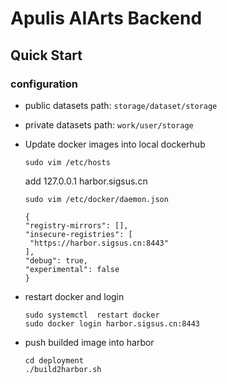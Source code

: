 # Apulis AIArts Backend

## Quick Start
### configuration
* public datasets path: `storage/dataset/storage`
* private datasets path: `work/user/storage`
* Update docker images into local dockerhub 

  `sudo vim /etc/hosts`
  
   add 127.0.0.1  harbor.sigsus.cn
 
  ```shell 
  sudo vim /etc/docker/daemon.json
  ```
    ```
  {
    "registry-mirrors": [],
    "insecure-registries": [
     "https://harbor.sigsus.cn:8443"
    ],
    "debug": true,
    "experimental": false
  }
  ```
* restart docker and login 
  ```shell 
  sudo systemctl  restart docker 
  sudo docker login harbor.sigsus.cn:8443
  ```

 * push builded image into harbor
    ```shell 
    cd deployment
    ./build2harbor.sh
    ```
   
